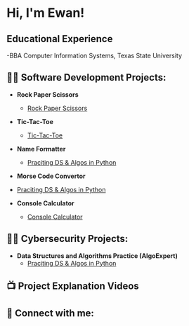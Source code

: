 <h1>Hi, I'm Ewan! </h1>

<h2> Educational Experience</h2>
  -BBA Computer Information Systems, Texas State University
<h2>👨‍💻 Software Development Projects:</h2>

- <b>Rock Paper Scissors</b>
  - [Rock Paper Scissors](https://github.com/EwanDouglas/RockPaperScissors)

- <b>Tic-Tac-Toe</b>
  - [Tic-Tac-Toe](https://github.com/EwanDouglas/TicTacToe)
 
- <b>Name Formatter</b>
  - [Praciting DS & Algos in Python](https://github.com/EwanDouglas/NameFormatter)

 - <b>Morse Code Convertor</b>
  - [Praciting DS & Algos in Python](https://github.com/joshmadakor1/Algorithms-Practice)

- <b>Console Calculator</b>
  - [Console Calculator](https://github.com)
 
<h2>👨‍💻 Cybersecurity Projects:</h2>

- <b>Data Structures and Algorithms Practice (AlgoExpert)</b>
  - [Praciting DS & Algos in Python](https://github.com/joshmadakor1/Algorithms-Practice)


<h2>📺 Project Explanation Videos</h2>



<h2> 🤳 Connect with me:</h2>





<!--


Here are some ideas to get you started:

- 🔭 I’m currently working on ...
- 🌱 I’m currently learning ...
- 👯 I’m looking to collaborate on ...
- 🤔 I’m looking for help with ...
- 💬 Ask me about ...
- 📫 How to reach me: ...
- 😄 Pronouns: ...
- ⚡ Fun fact: ...
-->

